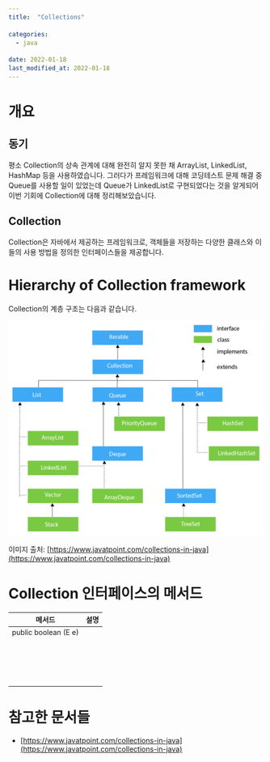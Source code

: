 ```yaml
---
title:  "Collections"

categories:
  - java

date: 2022-01-18
last_modified_at: 2022-01-18
---
```


# 개요

## 동기

 평소 Collection의 상속 관계에 대해 완전히 알지 못한 채 ArrayList, LinkedList, HashMap 등을 사용하였습니다. 그러다가 프레임워크에 대해 코딩테스트 문제 해결 중 Queue를 사용할 일이 있었는데 Queue가 LinkedList로 구현되었다는 것을 알게되어 이번 기회에 Collection에 대해 정리해보았습니다.



## Collection

 Collection은 자바에서 제공하는 프레임워크로, 객체들을 저장하는 다양한 클래스와 이들의 사용 방법을 정의한 인터페이스들을 제공합니다.




# Hierarchy of Collection framework

 Collection의 계층 구조는 다음과 같습니다.


![java-collection](../../assets/images/2022-01-18-java_collection/image-20220118175233977.png)

이미지 출처: [https://www.javatpoint.com/collections-in-java](https://www.javatpoint.com/collections-in-java)



# Collection 인터페이스의 메서드

| 메서드               | 설명 |
| -------------------- | ---- |
| public boolean (E e) |      |
|                      |      |
|                      |      |
|                      |      |
|                      |      |
|                      |      |
|                      |      |
|                      |      |
|                      |      |
|                      |      |
|                      |      |
|                      |      |
|                      |      |
|                      |      |
|                      |      |
|                      |      |
|                      |      |
|                      |      |
|                      |      |





# 참고한 문서들

- [https://www.javatpoint.com/collections-in-java](https://www.javatpoint.com/collections-in-java)